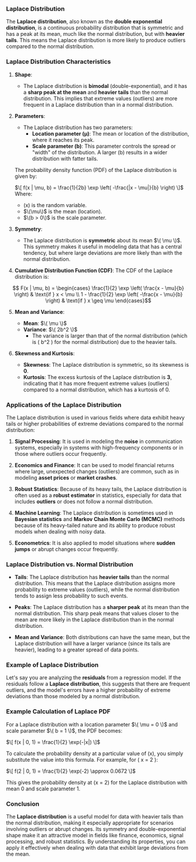 ### **Laplace Distribution**

The **Laplace distribution**, also known as the **double exponential distribution**, is a continuous probability distribution that is symmetric and has a peak at its mean, much like the normal distribution, but with **heavier tails**. This means the Laplace distribution is more likely to produce outliers compared to the normal distribution.

### **Laplace Distribution Characteristics**

1. **Shape**:
   - The Laplace distribution is **bimodal** (double-exponential), and it has a **sharp peak at the mean** and **heavier tails** than the normal distribution. This implies that extreme values (outliers) are more frequent in a Laplace distribution than in a normal distribution.

2. **Parameters**:
   - The Laplace distribution has two parameters:
     - **Location parameter (μ)**: The mean or location of the distribution, where it reaches its peak.
     - **Scale parameter (b)**: This parameter controls the spread or "width" of the distribution. A larger \(b\) results in a wider distribution with fatter tails.
   
   The probability density function (PDF) of the Laplace distribution is given by:

   $\[
   f(x | \mu, b) = \frac{1}{2b} \exp \left( -\frac{|x - \mu|}{b} \right)
   \]$
   Where:
   - \(x\) is the random variable.
   - $\(\mu\)$ is the mean (location).
   - $\(b > 0\)$ is the scale parameter.

3. **Symmetry**:
   - The Laplace distribution is **symmetric** about its mean $\( \mu \)$. This symmetry makes it useful in modeling data that has a central tendency, but where large deviations are more likely than with the normal distribution.

4. **Cumulative Distribution Function (CDF)**:
   The CDF of the Laplace distribution is:

```math
   F(x | \mu, b) = \begin{cases} 
   \frac{1}{2} \exp \left( \frac{x - \mu}{b} \right) & \text{if } x < \mu \\
   1 - \frac{1}{2} \exp \left( -\frac{x - \mu}{b} \right) & \text{if } x \geq \mu
   \end{cases}
```

5. **Mean and Variance**:
   - **Mean**: $\( \mu \)$
   - **Variance**: $\( 2b^2 \)$
     - The variance is larger than that of the normal distribution (which is \( b^2 \) for the normal distribution) due to the heavier tails.

6. **Skewness and Kurtosis**:
   - **Skewness**: The Laplace distribution is symmetric, so its skewness is **0**.
   - **Kurtosis**: The excess kurtosis of the Laplace distribution is **3**, indicating that it has more frequent extreme values (outliers) compared to a normal distribution, which has a kurtosis of 0.

### **Applications of the Laplace Distribution**

The Laplace distribution is used in various fields where data exhibit heavy tails or higher probabilities of extreme deviations compared to the normal distribution:

1. **Signal Processing**: It is used in modeling the **noise** in communication systems, especially in systems with high-frequency components or in those where outliers occur frequently.
   
2. **Economics and Finance**: It can be used to model financial returns where large, unexpected changes (outliers) are common, such as in modeling **asset prices** or **market crashes**.

3. **Robust Statistics**: Because of its heavy tails, the Laplace distribution is often used as a **robust estimator** in statistics, especially for data that includes **outliers** or does not follow a normal distribution.

4. **Machine Learning**: The Laplace distribution is sometimes used in **Bayesian statistics** and **Markov Chain Monte Carlo (MCMC)** methods because of its heavy-tailed nature and its ability to produce robust models when dealing with noisy data.

5. **Econometrics**: It is also applied to model situations where **sudden jumps** or abrupt changes occur frequently.

### **Laplace Distribution vs. Normal Distribution**

- **Tails**: The Laplace distribution has **heavier tails** than the normal distribution. This means that the Laplace distribution assigns more probability to extreme values (outliers), while the normal distribution tends to assign less probability to such events.
  
- **Peaks**: The Laplace distribution has a **sharper peak** at its mean than the normal distribution. This sharp peak means that values closer to the mean are more likely in the Laplace distribution than in the normal distribution.

- **Mean and Variance**: Both distributions can have the same mean, but the Laplace distribution will have a larger variance (since its tails are heavier), leading to a greater spread of data points.

### **Example of Laplace Distribution**

Let's say you are analyzing the **residuals** from a regression model. If the residuals follow a **Laplace distribution**, this suggests that there are frequent outliers, and the model's errors have a higher probability of extreme deviations than those modeled by a normal distribution.

### **Example Calculation of Laplace PDF**

For a Laplace distribution with a location parameter $\( \mu = 0 \)$ and scale parameter $\( b = 1 \)$, the PDF becomes:

$\[
f(x | 0, 1) = \frac{1}{2} \exp(-|x|)
\]$

To calculate the probability density at a particular value of \(x\), you simply substitute the value into this formula. For example, for \( x = 2 \):

$\[
f(2 | 0, 1) = \frac{1}{2} \exp(-2) \approx 0.0672
\]$

This gives the probability density at \(x = 2\) for the Laplace distribution with mean 0 and scale parameter 1.

### **Conclusion**

The **Laplace distribution** is a useful model for data with heavier tails than the normal distribution, making it especially appropriate for scenarios involving outliers or abrupt changes. Its symmetry and double-exponential shape make it an attractive model in fields like finance, economics, signal processing, and robust statistics. By understanding its properties, you can apply it effectively when dealing with data that exhibit large deviations from the mean.
